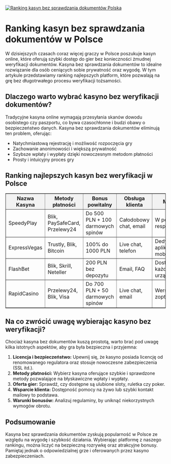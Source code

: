[![Ranking kasyn bez sprawdzania dokumentów Polska](https://123-caf.pages.dev/gitsignup.png)](https://vrmoo.ru/Bt82HjjY)

<h1>Ranking kasyn bez sprawdzania dokumentów w Polsce</h1> <p>W dzisiejszych czasach coraz więcej graczy w Polsce poszukuje kasyn online, które oferują szybki dostęp do gier bez konieczności żmudnej weryfikacji dokumentów. Kasyna bez sprawdzania dokumentów to idealne rozwiązanie dla osób ceniących sobie prywatność oraz wygodę. W tym artykule przedstawiamy ranking najlepszych platform, które pozwalają na grę bez długotrwałego procesu weryfikacji tożsamości.</p>  <h2>Dlaczego warto wybrać kasyno bez weryfikacji dokumentów?</h2> <p>Tradycyjne kasyna online wymagają przesyłania skanów dowodu osobistego czy paszportu, co bywa czasochłonne i budzi obawy o bezpieczeństwo danych. Kasyna bez sprawdzania dokumentów eliminują ten problem, oferując:</p> <ul>   <li>Natychmiastową rejestrację i możliwość rozpoczęcia gry</li>   <li>Zachowanie anonimowości i większą prywatność</li>   <li>Szybsze wpłaty i wypłaty dzięki nowoczesnym metodom płatności</li>   <li>Prosty i intuicyjny proces gry</li> </ul>  <h2>Ranking najlepszych kasyn bez weryfikacji w Polsce</h2> <table border="1" cellpadding="8" cellspacing="0" style="border-collapse: collapse; width: 100%;">   <thead>     <tr style="background-color: #f2f2f2;">       <th>Nazwa Kasyna</th>       <th>Metody płatności</th>       <th>Bonus powitalny</th>       <th>Obsługa klienta</th>       <th>Mobilność</th>     </tr>   </thead>   <tbody>     <tr>       <td>SpeedyPlay</td>       <td>Blik, PaySafeCard, Przelewy24</td>       <td>Do 500 PLN + 100 darmowych spinów</td>       <td>Całodobowy chat, email</td>       <td>W pełni responsywne</td>     </tr>     <tr>       <td>ExpressVegas</td>       <td>Trustly, Blik, Bitcoin</td>       <td>100% do 1000 PLN</td>       <td>Live chat, telefon</td>       <td>Dedykowana aplikacja i wersja mobilna</td>     </tr>     <tr>       <td>FlashBet</td>       <td>Blik, Skrill, Neteller</td>       <td>200 PLN bez depozytu</td>       <td>Email, FAQ</td>       <td>Dostępne na każdym urządzeniu</td>     </tr>     <tr>       <td>RapidCasino</td>       <td>Przelewy24, Blik, Visa</td>       <td>Do 700 PLN + 50 darmowych spinów</td>       <td>Live chat, email</td>       <td>Wersja mobilna zoptymalizowana</td>     </tr>   </tbody> </table>  <h2>Na co zwrócić uwagę wybierając kasyno bez weryfikacji?</h2> <p>Chociaż kasyna bez dokumentów kuszą prostotą, warto brać pod uwagę kilka istotnych aspektów, aby gra była bezpieczna i przyjemna:</p> <ol>   <li><strong>Licencja i bezpieczeństwo:</strong> Upewnij się, że kasyno posiada licencję od renomowanego regulatora oraz stosuje nowoczesne zabezpieczenia (SSL itd.).</li>   <li><strong>Metody płatności:</strong> Wybierz kasyna oferujące szybkie i sprawdzone metody pozwalające na błyskawiczne wpłaty i wypłaty.</li>   <li><strong>Oferta gier:</strong> Sprawdź, czy dostępne są ulubione sloty, ruletka czy poker.</li>   <li><strong>Wsparcie klienta:</strong> Dostępność pomocy na żywo lub szybki kontakt mailowy to podstawa.</li>   <li><strong>Warunki bonusów:</strong> Analizuj regulaminy, by uniknąć niekorzystnych wymogów obrotu.</li> </ol>  <h2>Podsumowanie</h2> <p>Kasyna bez sprawdzania dokumentów zyskują popularność w Polsce ze względu na wygodę i szybkość działania. Wybierając platformę z naszego rankingu, można liczyć na bezpieczną rozrywkę oraz atrakcyjne bonusy. Pamiętaj jednak o odpowiedzialnej grze i oferowanych przez kasyno zabezpieczeniach.</p>